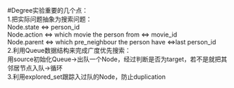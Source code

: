 #Degree实验重要的几个点：  
1.把实际问题抽象为搜索问题：  
Node.state <=> person_id  
Node.action <=> which movie the person from <=> movie_id  
Node.parent <=> which pre_neighbour the person have <=>last person_id  
2.利用Queue数据结构来完成广度优先搜索：  
用source初始化Queue->出队一个Node，经过判断是否为target，若不是就把其邻居节点入队->循环  
3.利用explored_set跟踪入过队的Node，防止duplication  
